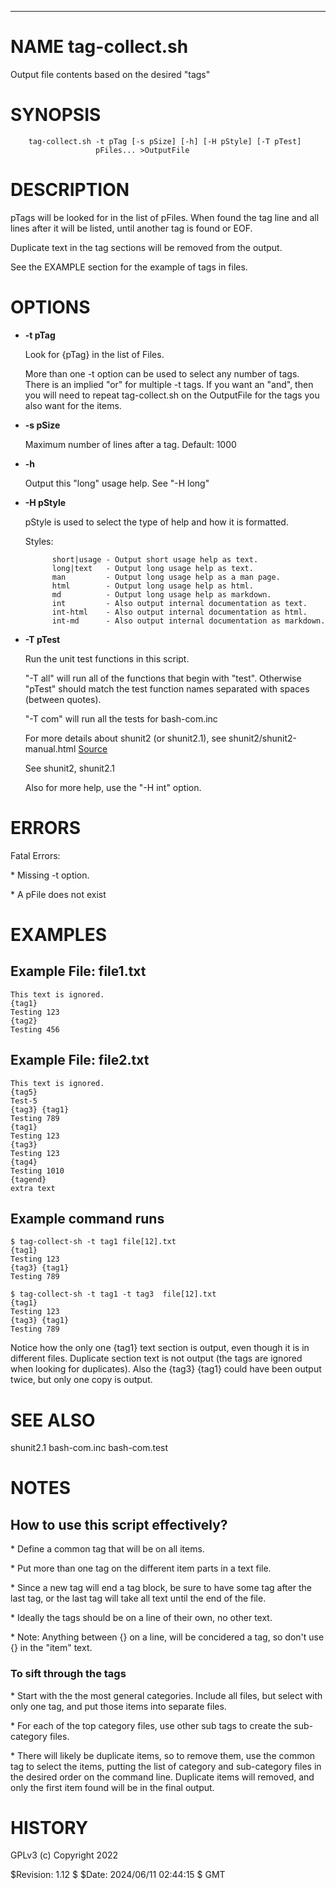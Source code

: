 <div>
    <hr/>
</div>

# NAME tag-collect.sh

Output file contents based on the desired "tags"

# SYNOPSIS

        tag-collect.sh -t pTag [-s pSize] [-h] [-H pStyle] [-T pTest]
                       pFiles... >OutputFile

# DESCRIPTION

pTags will be looked for in the list of pFiles. When found the tag line
and all lines after it will be listed, until another tag is found or
EOF.

Duplicate text in the tag sections will be removed from the output.

See the EXAMPLE section for the example of tags in files.

# OPTIONS

- **-t pTag**

    Look for {pTag} in the list of Files.

    More than one -t option can be used to select any number of
    tags. There is an implied "or" for multiple -t tags. If you want an
    "and", then you will need to repeat tag-collect.sh on the OutputFile
    for the tags you also want for the items.

- **-s pSize**

    Maximum number of lines after a tag. Default: 1000

- **-h**

    Output this "long" usage help. See "-H long"

- **-H pStyle**

    pStyle is used to select the type of help and how it is formatted.

    Styles:

            short|usage - Output short usage help as text.
            long|text   - Output long usage help as text.
            man         - Output long usage help as a man page.
            html        - Output long usage help as html.
            md          - Output long usage help as markdown.
            int         - Also output internal documentation as text.
            int-html    - Also output internal documentation as html.
            int-md      - Also output internal documentation as markdown.

- **-T pTest**

    Run the unit test functions in this script.

    "-T all" will run all of the functions that begin with "test".
    Otherwise "pTest" should match the test function names separated with
    spaces (between quotes).

    "-T com" will run all the tests for bash-com.inc

    For more details about shunit2 (or shunit2.1), see
    shunit2/shunit2-manual.html
    [Source](https://github.com/kward/shunit2)

    See shunit2, shunit2.1

    Also for more help, use the "-H int" option.

# ERRORS

Fatal Errors:

\* Missing -t option.

\* A pFile does not exist

# EXAMPLES

## Example File: file1.txt

    This text is ignored.
    {tag1}
    Testing 123
    {tag2}
    Testing 456

## Example File: file2.txt

    This text is ignored.
    {tag5}
    Test-5
    {tag3} {tag1}
    Testing 789
    {tag1}
    Testing 123
    {tag3}
    Testing 123
    {tag4}
    Testing 1010
    {tagend}
    extra text

## Example command runs

    $ tag-collect-sh -t tag1 file[12].txt
    {tag1}
    Testing 123
    {tag3} {tag1}
    Testing 789

    $ tag-collect-sh -t tag1 -t tag3  file[12].txt
    {tag1}
    Testing 123
    {tag3} {tag1}
    Testing 789

Notice how the only one {tag1} text section is output, even though it
is in different files. Duplicate section text is not output (the tags
are ignored when looking for duplicates). Also the {tag3} {tag1} could
have been output twice, but only one copy is output.

# SEE ALSO

shunit2.1
bash-com.inc
bash-com.test

# NOTES

## How to use this script effectively?

\* Define a common tag that will be on all items.

\* Put more than one tag on the different item parts in a text file.

\* Since a new tag will end a tag block, be sure to have some tag after
the last tag, or the last tag will take all text until the end of the
file.

\* Ideally the tags should be on a line of their own, no other text.

\* Note: Anything between {} on a line, will be concidered a tag, so
don't use {} in the "item" text.

### To sift through the tags

\* Start with the the most general categories. Include all files, but
select with only one tag, and put those items into separate files.

\* For each of the top category files, use other sub tags to create the
sub-category files.

\* There will likely be duplicate items, so to remove them, use the
common tag to select the items, putting the list of category and
sub-category files in the desired order on the command line. Duplicate
items will removed, and only the first item found will be in the final
output.

# HISTORY

GPLv3 (c) Copyright 2022

$Revision: 1.12 $ $Date: 2024/06/11 02:44:15 $ GMT
